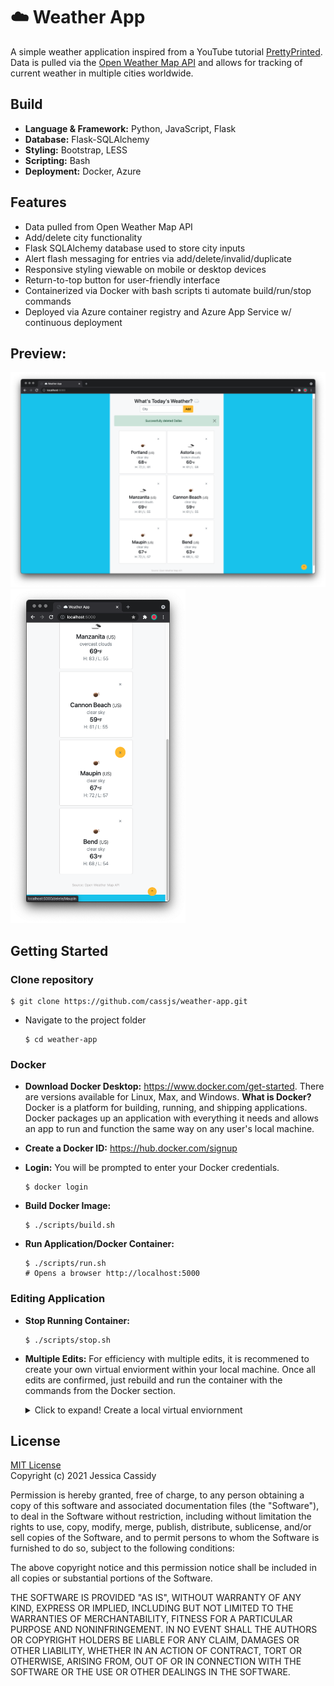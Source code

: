 # **☁️ Weather App**

A simple weather application inspired from a YouTube tutorial [PrettyPrinted](https://www.youtube.com/watch?v=lWA0GgUN8kg). Data is pulled via the [Open Weather Map API](https://openweathermap.org/api) and allows for tracking of current weather in multiple cities worldwide.

## **Build**
- **Language & Framework:** Python, JavaScript, Flask
- **Database:** Flask-SQLAlchemy
- **Styling:** Bootstrap, LESS
- **Scripting:** Bash
- **Deployment:** Docker, Azure 

## **Features**
- Data pulled from Open Weather Map API 
- Add/delete city functionality
- Flask SQLAlchemy database used to store city inputs
- Alert flash messaging for entries via add/delete/invalid/duplicate
- Responsive styling viewable on mobile or desktop devices
- Return-to-top button for user-friendly interface
- Containerized via Docker with bash scripts ti automate build/run/stop commands
- Deployed via Azure container registry and Azure App Service w/ continuous deployment

## **Preview:**
<img src="static/weatherapp-demo1.png" width="680px" target="_blank"><img src="static/weatherapp-demo2.png" width="280px" target="_blank">

## **Getting Started**

### **Clone repository**

    $ git clone https://github.com/cassjs/weather-app.git

* Navigate to the project folder

      $ cd weather-app
      
### **Docker**

* **Download Docker Desktop:** https://www.docker.com/get-started. There are versions available for Linux, Max, and Windows. **What is Docker?** Docker is a platform for building, running, and shipping applications. Docker packages up an application with everything it needs and allows an app to run and function the same way on any user's local machine.

* **Create a Docker ID:** https://hub.docker.com/signup

* **Login:** You will be prompted to enter your Docker credentials.
      
      $ docker login
      
* **Build Docker Image:** 
      
      $ ./scripts/build.sh
      
* **Run Application/Docker Container:**
      
      $ ./scripts/run.sh
      # Opens a browser http://localhost:5000

### **Editing Application**
* **Stop Running Container:** 

      $ ./scripts/stop.sh  
      
* **Multiple Edits:** For efficiency with multiple edits, it is recommened to create your own virtual enviorment within your local machine. Once all edits are confirmed, just rebuild and run the container with the commands from the Docker section. 

	<details>
		<summary>Click to expand! Create a local virtual enviornment</summary>

	* Create a new virtual environment

	      #conda
	      $ conda create -n myenv python=3.8

		or

	      #venv
	      $ python -m venv myenv

	### **Activate virtual environment**

	* Activate your new virtual environment

	      #conda
	      $ conda activate myenv

		or

	      #venv (Windows)
	      $ myenv/Scripts/activate    

		or

	      #venv (Mac / Unix / WSL)
	      $ source myenv/bin/activate

	### **Install requirements.txt**

	* Install the required packages

	      $ pip install -r requirements.txt

	### **FLASK_ENV Variable**

	* Set the flask environment

	      #Windows
	      $ set FLASK_ENV=fin_app.py

		or

	      #Mac / Unix / WSL
	      $ export FLASK_ENV=fin_app.py


	### **Run application**

	* Run the app using Flask

	      $ flask run

	</details>

## **License**

[MIT License](https://opensource.org/licenses/MIT)\
Copyright (c) 2021 Jessica Cassidy

Permission is hereby granted, free of charge, to any person obtaining a copy of this software and associated documentation files (the "Software"), to deal in the Software without restriction, including without limitation the rights to use, copy, modify, merge, publish, distribute, sublicense, and/or sell copies of the Software, and to permit persons to whom the Software is furnished to do so, subject to the following conditions:

The above copyright notice and this permission notice shall be included in all copies or substantial portions of the Software.

THE SOFTWARE IS PROVIDED "AS IS", WITHOUT WARRANTY OF ANY KIND, EXPRESS OR IMPLIED, INCLUDING BUT NOT LIMITED TO THE WARRANTIES OF MERCHANTABILITY, FITNESS FOR A PARTICULAR PURPOSE AND NONINFRINGEMENT. IN NO EVENT SHALL THE AUTHORS OR COPYRIGHT HOLDERS BE LIABLE FOR ANY CLAIM, DAMAGES OR OTHER LIABILITY, WHETHER IN AN ACTION OF CONTRACT, TORT OR OTHERWISE, ARISING FROM, OUT OF OR IN CONNECTION WITH THE SOFTWARE OR THE USE OR OTHER DEALINGS IN THE SOFTWARE.
